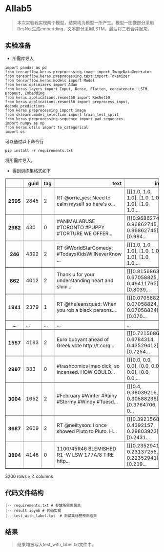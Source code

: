# AIlab5
> 本次实验我实现两个模型，结果均为模型一所产生。模型一图像部分采用ResNet生成embedding，文本部分采用LSTM，最后将二者合并起来。
## 实验准备
* 所需库导入
```
import pandas as pd
from tensorflow.keras.preprocessing.image import ImageDataGenerator
from tensorflow.keras.preprocessing.text import Tokenizer
from tensorflow.keras.models import Model
from keras.optimizers import Adam
from keras.layers import Input, Dense, Flatten, concatenate, LSTM, Dropout, Embedding
from keras.applications.resnet50 import ResNet50
from keras.applications.resnet50 import preprocess_input, decode_predictions
from keras.preprocessing import image
from sklearn.model_selection import train_test_split
from keras.preprocessing.sequence import pad_sequences
import numpy as np
from keras.utils import to_categorical
import os
```
可以通过以下命令行
```
pip install -r requirements.txt
```
将所需库导入。

* 得到训练集格式如下
<div>
<table border="1" class="dataframe">
  <thead>
    <tr style="text-align: right;">
      <th></th>
      <th>guid</th>
      <th>tag</th>
      <th>text</th>
      <th>img</th>
    </tr>
  </thead>
  <tbody>
    <tr>
      <th>2595</th>
      <td>2845</td>
      <td>2</td>
      <td>RT @orrie_yes: Need to calm myself so here's o...</td>
      <td>[[[1.0, 1.0, 1.0], [1.0, 1.0, 1.0], [1.0, 1.0,...</td>
    </tr>
    <tr>
      <th>2982</th>
      <td>430</td>
      <td>0</td>
      <td>#ANIMALABUSE #TORONTO #PUPPY #TORTURE WE OFFER...</td>
      <td>[[[0.96862745, 0.96862745, 0.96862745], [0.984...</td>
    </tr>
    <tr>
      <th>246</th>
      <td>4392</td>
      <td>2</td>
      <td>RT @WorIdStarComedy: #TodaysKidsWillNeverKnow ...</td>
      <td>[[[1.0, 1.0, 1.0], [1.0, 1.0, 1.0], [1.0, 1.0,...</td>
    </tr>
    <tr>
      <th>862</th>
      <td>4012</td>
      <td>2</td>
      <td>Thank u for your understanding heart and shini...</td>
      <td>[[[0.8156863, 0.67058825, 0.49411765], [0.8039...</td>
    </tr>
    <tr>
      <th>1941</th>
      <td>2379</td>
      <td>1</td>
      <td>RT @theIeansquad: When you rob a black persons...</td>
      <td>[[[0.07058824, 0.07058824, 0.07058824], [0.070...</td>
    </tr>
    <tr>
      <th>...</th>
      <td>...</td>
      <td>...</td>
      <td>...</td>
      <td>...</td>
    </tr>
    <tr>
      <th>1557</th>
      <td>4193</td>
      <td>2</td>
      <td>Euro buoyant ahead of Greek vote http://t.co/q...</td>
      <td>[[[0.72156864, 0.6784314, 0.43529412], [0.7254...</td>
    </tr>
    <tr>
      <th>2997</th>
      <td>333</td>
      <td>0</td>
      <td>#trashcomics lmao dick, so incensed. HOW COULD...</td>
      <td>[[[0.0, 0.0, 0.0], [0.0, 0.0, 0.0], [0.0, 0.0,...</td>
    </tr>
    <tr>
      <th>3004</th>
      <td>1652</td>
      <td>2</td>
      <td>#February #Winter #Rainy #Stormy #Windy #Tuesd...</td>
      <td>[[[0.4, 0.38039216, 0.30588236], [0.3764706, 0...</td>
    </tr>
    <tr>
      <th>3687</th>
      <td>2609</td>
      <td>2</td>
      <td>RT @neiltyson: I once showed Pluto to Pluto. H...</td>
      <td>[[[0.39215687, 0.4392157, 0.29803923], [0.2431...</td>
    </tr>
    <tr>
      <th>3804</th>
      <td>4146</td>
      <td>0</td>
      <td>1100/45R46 BLEMISHED R1-W LSW 177A/8 TIRE http...</td>
      <td>[[[0.23529412, 0.23137255, 0.22352941], [0.219...</td>
    </tr>
  </tbody>
</table>
<p>3200 rows × 4 columns</p>
</div>

## 代码文件结构
```
|-- requirements.txt # 存放所需库信息
|-- result.ipynb # 代码实现
|-- test_with_label.txt  # 测试集标签预测结果
```

## 结果
> 结果均被写入test_with_label.txt文件中。
